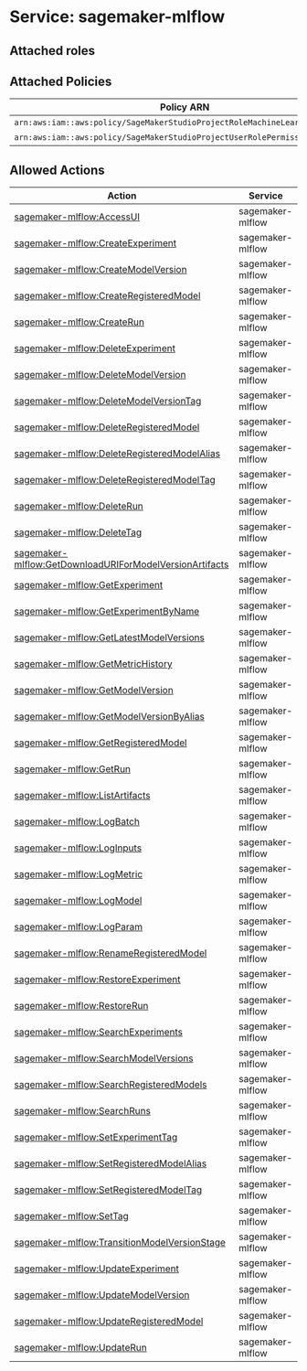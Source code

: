 # Service: sagemaker-mlflow

## Attached roles

## Attached Policies

| Policy ARN | Policy Name |
|------------|-------------|
| `arn:aws:iam::aws:policy/SageMakerStudioProjectRoleMachineLearningPolicy` | [SageMakerStudioProjectRoleMachineLearningPolicy](../policies.md#sagemakerstudioprojectrolemachinelearningpolicy) |
| `arn:aws:iam::aws:policy/SageMakerStudioProjectUserRolePermissionsBoundary` | [SageMakerStudioProjectUserRolePermissionsBoundary](../policies.md#sagemakerstudioprojectuserrolepermissionsboundary) |

## Allowed Actions

| Action | Service |
|--------|---------|
| [sagemaker-mlflow:AccessUI](../actions.md#sagemaker-mlflow:accessui) | sagemaker-mlflow |
| [sagemaker-mlflow:CreateExperiment](../actions.md#sagemaker-mlflow:createexperiment) | sagemaker-mlflow |
| [sagemaker-mlflow:CreateModelVersion](../actions.md#sagemaker-mlflow:createmodelversion) | sagemaker-mlflow |
| [sagemaker-mlflow:CreateRegisteredModel](../actions.md#sagemaker-mlflow:createregisteredmodel) | sagemaker-mlflow |
| [sagemaker-mlflow:CreateRun](../actions.md#sagemaker-mlflow:createrun) | sagemaker-mlflow |
| [sagemaker-mlflow:DeleteExperiment](../actions.md#sagemaker-mlflow:deleteexperiment) | sagemaker-mlflow |
| [sagemaker-mlflow:DeleteModelVersion](../actions.md#sagemaker-mlflow:deletemodelversion) | sagemaker-mlflow |
| [sagemaker-mlflow:DeleteModelVersionTag](../actions.md#sagemaker-mlflow:deletemodelversiontag) | sagemaker-mlflow |
| [sagemaker-mlflow:DeleteRegisteredModel](../actions.md#sagemaker-mlflow:deleteregisteredmodel) | sagemaker-mlflow |
| [sagemaker-mlflow:DeleteRegisteredModelAlias](../actions.md#sagemaker-mlflow:deleteregisteredmodelalias) | sagemaker-mlflow |
| [sagemaker-mlflow:DeleteRegisteredModelTag](../actions.md#sagemaker-mlflow:deleteregisteredmodeltag) | sagemaker-mlflow |
| [sagemaker-mlflow:DeleteRun](../actions.md#sagemaker-mlflow:deleterun) | sagemaker-mlflow |
| [sagemaker-mlflow:DeleteTag](../actions.md#sagemaker-mlflow:deletetag) | sagemaker-mlflow |
| [sagemaker-mlflow:GetDownloadURIForModelVersionArtifacts](../actions.md#sagemaker-mlflow:getdownloaduriformodelversionartifacts) | sagemaker-mlflow |
| [sagemaker-mlflow:GetExperiment](../actions.md#sagemaker-mlflow:getexperiment) | sagemaker-mlflow |
| [sagemaker-mlflow:GetExperimentByName](../actions.md#sagemaker-mlflow:getexperimentbyname) | sagemaker-mlflow |
| [sagemaker-mlflow:GetLatestModelVersions](../actions.md#sagemaker-mlflow:getlatestmodelversions) | sagemaker-mlflow |
| [sagemaker-mlflow:GetMetricHistory](../actions.md#sagemaker-mlflow:getmetrichistory) | sagemaker-mlflow |
| [sagemaker-mlflow:GetModelVersion](../actions.md#sagemaker-mlflow:getmodelversion) | sagemaker-mlflow |
| [sagemaker-mlflow:GetModelVersionByAlias](../actions.md#sagemaker-mlflow:getmodelversionbyalias) | sagemaker-mlflow |
| [sagemaker-mlflow:GetRegisteredModel](../actions.md#sagemaker-mlflow:getregisteredmodel) | sagemaker-mlflow |
| [sagemaker-mlflow:GetRun](../actions.md#sagemaker-mlflow:getrun) | sagemaker-mlflow |
| [sagemaker-mlflow:ListArtifacts](../actions.md#sagemaker-mlflow:listartifacts) | sagemaker-mlflow |
| [sagemaker-mlflow:LogBatch](../actions.md#sagemaker-mlflow:logbatch) | sagemaker-mlflow |
| [sagemaker-mlflow:LogInputs](../actions.md#sagemaker-mlflow:loginputs) | sagemaker-mlflow |
| [sagemaker-mlflow:LogMetric](../actions.md#sagemaker-mlflow:logmetric) | sagemaker-mlflow |
| [sagemaker-mlflow:LogModel](../actions.md#sagemaker-mlflow:logmodel) | sagemaker-mlflow |
| [sagemaker-mlflow:LogParam](../actions.md#sagemaker-mlflow:logparam) | sagemaker-mlflow |
| [sagemaker-mlflow:RenameRegisteredModel](../actions.md#sagemaker-mlflow:renameregisteredmodel) | sagemaker-mlflow |
| [sagemaker-mlflow:RestoreExperiment](../actions.md#sagemaker-mlflow:restoreexperiment) | sagemaker-mlflow |
| [sagemaker-mlflow:RestoreRun](../actions.md#sagemaker-mlflow:restorerun) | sagemaker-mlflow |
| [sagemaker-mlflow:SearchExperiments](../actions.md#sagemaker-mlflow:searchexperiments) | sagemaker-mlflow |
| [sagemaker-mlflow:SearchModelVersions](../actions.md#sagemaker-mlflow:searchmodelversions) | sagemaker-mlflow |
| [sagemaker-mlflow:SearchRegisteredModels](../actions.md#sagemaker-mlflow:searchregisteredmodels) | sagemaker-mlflow |
| [sagemaker-mlflow:SearchRuns](../actions.md#sagemaker-mlflow:searchruns) | sagemaker-mlflow |
| [sagemaker-mlflow:SetExperimentTag](../actions.md#sagemaker-mlflow:setexperimenttag) | sagemaker-mlflow |
| [sagemaker-mlflow:SetRegisteredModelAlias](../actions.md#sagemaker-mlflow:setregisteredmodelalias) | sagemaker-mlflow |
| [sagemaker-mlflow:SetRegisteredModelTag](../actions.md#sagemaker-mlflow:setregisteredmodeltag) | sagemaker-mlflow |
| [sagemaker-mlflow:SetTag](../actions.md#sagemaker-mlflow:settag) | sagemaker-mlflow |
| [sagemaker-mlflow:TransitionModelVersionStage](../actions.md#sagemaker-mlflow:transitionmodelversionstage) | sagemaker-mlflow |
| [sagemaker-mlflow:UpdateExperiment](../actions.md#sagemaker-mlflow:updateexperiment) | sagemaker-mlflow |
| [sagemaker-mlflow:UpdateModelVersion](../actions.md#sagemaker-mlflow:updatemodelversion) | sagemaker-mlflow |
| [sagemaker-mlflow:UpdateRegisteredModel](../actions.md#sagemaker-mlflow:updateregisteredmodel) | sagemaker-mlflow |
| [sagemaker-mlflow:UpdateRun](../actions.md#sagemaker-mlflow:updaterun) | sagemaker-mlflow |